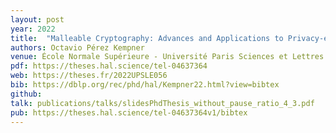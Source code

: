 ```yaml
---
layout: post
year: 2022
title:  "Malleable Cryptography: Advances and Applications to Privacy-enhancing Technologies"
authors: Octavio Pérez Kempner
venue: École Normale Supérieure - Université Paris Sciences et Lettres
pdf: https://theses.hal.science/tel-04637364
web: https://theses.fr/2022UPSLE056
bib: https://dblp.org/rec/phd/hal/Kempner22.html?view=bibtex
github: 
talk: publications/talks/slidesPhdThesis_without_pause_ratio_4_3.pdf
pub: https://theses.hal.science/tel-04637364v1/bibtex
---
```


